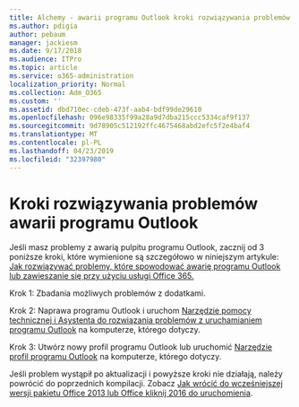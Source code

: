 ```yaml
---
title: Alchemy - awarii programu Outlook kroki rozwiązywania problemów
ms.author: pdigia
author: pebaum
manager: jackiesm
ms.date: 9/17/2018
ms.audience: ITPro
ms.topic: article
ms.service: o365-administration
localization_priority: Normal
ms.collection: Adm_O365
ms.custom: ''
ms.assetid: dbd710ec-cdeb-473f-aab4-bdf99de29610
ms.openlocfilehash: 096e98335f99a28a9d7dba215ccc5334caf9f137
ms.sourcegitcommit: 9d78905c512192ffc4675468abd2efc5f2e4baf4
ms.translationtype: MT
ms.contentlocale: pl-PL
ms.lasthandoff: 04/23/2019
ms.locfileid: "32397980"
---
```

# <a name="outlook-crash-troubleshooting-steps"></a>Kroki rozwiązywania problemów awarii programu Outlook

Jeśli masz problemy z awarią pulpitu programu Outlook, zacznij od 3 poniższe kroki, które wymienione są szczegółowo w niniejszym artykule: [Jak rozwiązywać problemy, które spowodować awarię programu Outlook lub zawieszanie się przy użyciu usługi Office 365.](https://support.microsoft.com/help/2413813/how-to-troubleshoot-issues-that-cause-outlook-to-crash-or-hang-when-us)
  
Krok 1: Zbadania możliwych problemów z dodatkami.
  
Krok 2: Naprawa programu Outlook i uruchom [Narzędzie pomocy technicznej i Asystenta do rozwiązania problemów z uruchamianiem programu Outlook](https://aka.ms/SaRA-OutlookWontStart) na komputerze, którego dotyczy. 
  
Krok 3: Utwórz nowy profil programu Outlook lub uruchomić [Narzędzie profil programu Outlook](https://aka.ms/SaRA-OutlookSetupProfile) na komputerze, którego dotyczy. 
  
Jeśli problem wystąpił po aktualizacji i powyższe kroki nie działają, należy powrócić do poprzednich kompilacji. Zobacz [Jak wrócić do wcześniejszej wersji pakietu Office 2013 lub Office kliknij 2016 do uruchomienia](https://support.microsoft.com/help/2770432).
  


